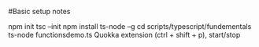 #Basic setup notes

npm init
tsc –init
npm install ts-node –g
cd scripts/typescript/fundementals
ts-node functionsdemo.ts
Quokka extension (ctrl + shift + p), start/stop
